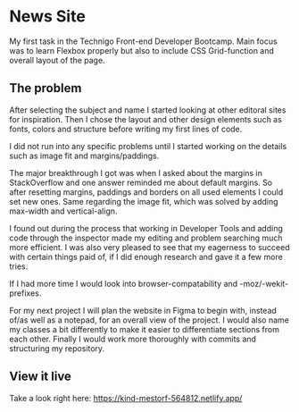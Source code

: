 # News Site

My first task in the Technigo Front-end Developer Bootcamp. Main focus was to learn Flexbox properly but also to include CSS Grid-function and overall layout of the page.


## The problem

After selecting the subject and name I started looking at other editoral sites for inspiration. Then I chose the layout and other design elements such as fonts, colors and structure before writing my first lines of code. 

I did not run into any specific problems until I started working on the details such as image fit and margins/paddings. 

The major breakthrough I got was when I asked about the margins in StackOverflow and one answer reminded me about default margins. So after resetting margins, paddings and borders on all used elements I could set new ones. Same regarding the image fit, which was solved by adding max-width and vertical-align. 

I found out during the process that working in Developer Tools and adding code through the inspector made my editing and problem searching much more efficient. I was also very pleased to see that my eagerness to succeed with certain things paid of, if I did enough research and gave it a few more tries. 

If I had more time I would look into browser-compatability and -moz/-wekit-prefixes. 

For my next project I will plan the website in Figma to begin with, instead of/as well as a notepad, for an overall view of the project. I would also name my classes a bit differently to make it easier to differentiate sections from each other. Finally I would work more thoroughly with commits and structuring my repository.


## View it live

Take a look right here: https://kind-mestorf-564812.netlify.app/
